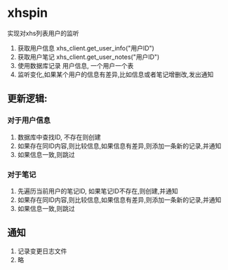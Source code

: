 # xhspin

实现对xhs列表用户的监听
1. 获取用户信息 xhs_client.get_user_info("用户ID")
2. 获取用户笔记 xhs_client.get_user_notes("用户ID")
3. 使用数据库记录 用户信息, 一个用户一个表
4. 监听变化,如果某个用户的信息有差异,比如信息或者笔记增删改,发出通知

## 更新逻辑:
### 对于用户信息
1. 数据库中查找ID, 不存在则创建
2. 如果存在同ID内容,则比较信息,如果信息有差异,则添加一条新的记录,并通知
3. 如果信息一致,则跳过

### 对于笔记
1. 先遍历当前用户的笔记ID, 如果笔记ID不存在,则创建,并通知
2. 如果存在同ID内容,则比较信息,如果信息有差异,则添加一条新的记录,并通知
3. 如果信息一致,则跳过

## 通知
1. 记录变更日志文件
2. 略
